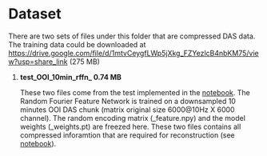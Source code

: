 # Dataset
There are two sets of files under this folder that are compressed DAS data. The training data could be downloaded at https://drive.google.com/file/d/1mtvCeygfLWp5jXkg_FZYezlcB4nbKM75/view?usp=share_link (275 MB) 
1. **test_OOI_10min_rffn_ 0.74 MB**

    These two files come from the test implemented in the [notebook](../notebooks/rffn_training_ooi_10min_pytorch.ipynb). The Random Fourier Feature Network is trained on a downsampled 10 minutes OOI DAS chunk (matrix original size 6000@10Hz X 6000 channel). The random encoding matrix (_feature.npy) and the model weights (_weights.pt) are freezed here. These two files contains all compressed inforamtion that are required for reconstruction (see [notebook](../notebooks/rffn_reconstruct_ooi_10min_pytorch.ipynb)).

